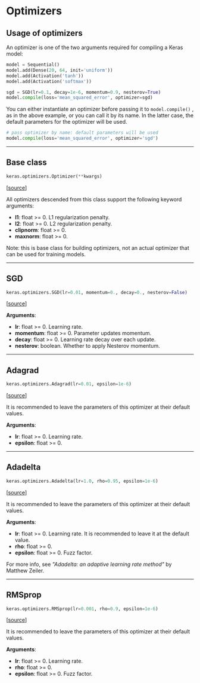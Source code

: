 # Optimizers

## Usage of optimizers

An optimizer is one of the two arguments required for compiling a Keras model:

```python
model = Sequential()
model.add(Dense(20, 64, init='uniform'))
model.add(Activation('tanh'))
model.add(Activation('softmax'))

sgd = SGD(lr=0.1, decay=1e-6, momentum=0.9, nesterov=True)
model.compile(loss='mean_squared_error', optimizer=sgd)
```

You can either instantiate an optimizer before passing it to `model.compile()` , as in the above example, or you can call it by its name. In the latter case, the default parameters for the optimizer will be used.

```python
# pass optimizer by name: default parameters will be used
model.compile(loss='mean_squared_error', optimizer='sgd')
```

---

## Base class

```python
keras.optimizers.Optimizer(**kwargs)
```
[[source](https://github.com/fchollet/keras/blob/master/keras/optimizers.py)]

All optimizers descended from this class support the following keyword arguments:

- __l1__: float >= 0. L1 regularization penalty.
- __l2__: float >= 0. L2 regularization penalty.
- __clipnorm__: float >= 0.
- __maxnorm__: float >= 0.

Note: this is base class for building optimizers, not an actual optimizer that can be used for training models.

---

##  SGD

```python
keras.optimizers.SGD(lr=0.01, momentum=0., decay=0., nesterov=False)
``` 
[[source](https://github.com/fchollet/keras/blob/master/keras/optimizers.py)]

__Arguments__:

- __lr__: float >= 0. Learning rate.
- __momentum__: float >= 0. Parameter updates momentum.
- __decay__: float >= 0. Learning rate decay over each update.
- __nesterov__: boolean. Whether to apply Nesterov momentum.

---

##  Adagrad

```python
keras.optimizers.Adagrad(lr=0.01, epsilon=1e-6)
```
[[source](https://github.com/fchollet/keras/blob/master/keras/optimizers.py)]

It is recommended to leave the parameters of this optimizer at their default values.

__Arguments__:

- __lr__: float >= 0. Learning rate. 
- __epsilon__: float >= 0. 

---

##  Adadelta

```python
keras.optimizers.Adadelta(lr=1.0, rho=0.95, epsilon=1e-6)
```
[[source](https://github.com/fchollet/keras/blob/master/keras/optimizers.py)]

It is recommended to leave the parameters of this optimizer at their default values.

__Arguments__:

- __lr__: float >= 0. Learning rate. It is recommended to leave it at the default value.
- __rho__: float >= 0. 
- __epsilon__: float >= 0. Fuzz factor.

For more info, see *"Adadelta: an adaptive learning rate method"* by Matthew Zeiler.

---

##  RMSprop

```python
keras.optimizers.RMSprop(lr=0.001, rho=0.9, epsilon=1e-6)
```
[[source](https://github.com/fchollet/keras/blob/master/keras/optimizers.py)]

It is recommended to leave the parameters of this optimizer at their default values.

__Arguments__:

- __lr__: float >= 0. Learning rate. 
- __rho__: float >= 0.
- __epsilon__: float >= 0. Fuzz factor.